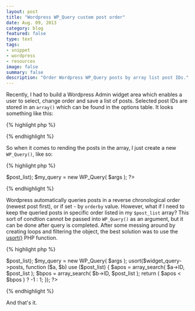 ```yaml
---
layout: post
title: "Wordpress WP_Query custom post order"
date: Aug. 09, 2013
category: blog
featured: false
type: text
tags:
- snippet
- wordpress
- resources
image: false
summary: false
description: "Order Wordpress WP_Query posts by array list post IDs."
---
```

Recently, I had to build a Wordpress Admin widget area which enables a user to select, change order and save a list of posts. Selected post IDs are stored in an `array()` which can be found in the options table. It looks something like this:

{% highlight php %}
<?php
    $post_list = array(123, 456, 321);
?>
{% endhighlight %}

So when it comes to rending the posts in the array, I just create a new `WP_Query()`, like so:

{% highlight php %}
<?php
    $post_list = array(123, 456, 321);
    
    $args = array('post__in' => $post_list);
    
    $my_query = new WP_Query( $args );
?>
{% endhighlight %}

Wordpress automatically queries posts in a reverse chronological order (newest post first), or if set - by `orderby` value. However, what if I need to keep the queried posts in specific order listed in my `$post_list` array? This sort of condtion cannot be passed into `WP_Query()` as an argument, but it can be done after query is completed. After some messing around by creating loops and filtering the object, the best solution was to use the [usort()](http://php.net/manual/en/function.usort.php "usort - function") PHP function.

{% highlight php %}
<?php
    $post_list = array(123, 456, 321);

    $args = array('post__in' => $post_list);

    $my_query = new WP_Query( $args );

    usort($widget_query->posts, function ($a, $b) use ($post_list)
    {
        $apos   = array_search( $a->ID, $post_list );
        $bpos   = array_search( $b->ID, $post_list );

        return ( $apos < $bpos ) ? -1 : 1;
    });
?>
{% endhighlight %}

And that's it.
